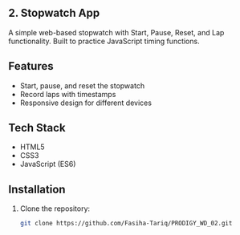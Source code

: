 ## 2. Stopwatch App

A simple web-based stopwatch with Start, Pause, Reset, and Lap functionality. Built to practice JavaScript timing functions.

## Features
- Start, pause, and reset the stopwatch
- Record laps with timestamps
- Responsive design for different devices

## Tech Stack
- HTML5
- CSS3
- JavaScript (ES6)

## Installation
1. Clone the repository:
   ```bash
   git clone https://github.com/Fasiha-Tariq/PRODIGY_WD_02.git
